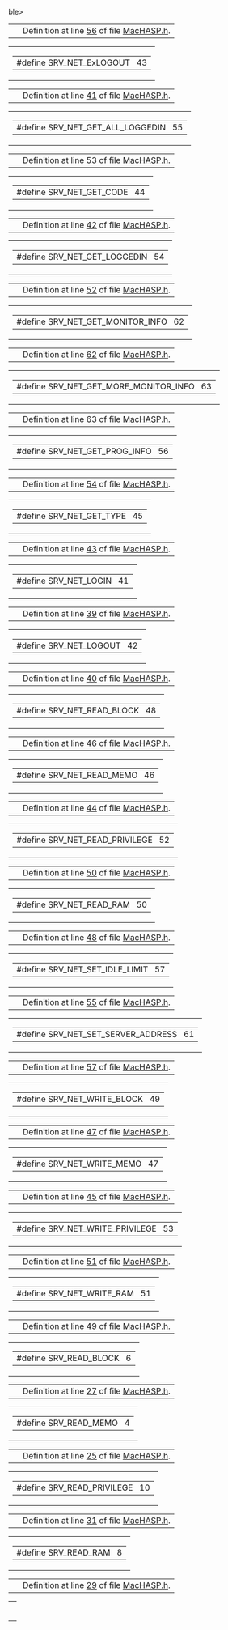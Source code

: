 ble>

|  |  |
|----|----|
|   | Definition at line <a href="MacHASP_8h-source.md#l00056" class="el">56</a> of file <a href="MacHASP_8h-source.md" class="el">MacHASP.h</a>. |

<span id="83ef51b1291fa9092f9119a2edb59483" class="anchor"></span>

<table class="mdTable" data-cellpadding="2" data-cellspacing="0">
<colgroup>
<col style="width: 100%" />
</colgroup>
<tbody>
<tr>
<td class="mdRow"><table data-cellpadding="0" data-cellspacing="0" data-border="0">
<tbody>
<tr>
<td class="md" data-nowrap="" data-valign="top">#define SRV_NET_ExLOGOUT   43</td>
</tr>
</tbody>
</table></td>
</tr>
</tbody>
</table>

|  |  |
|----|----|
|   | Definition at line <a href="MacHASP_8h-source.md#l00041" class="el">41</a> of file <a href="MacHASP_8h-source.md" class="el">MacHASP.h</a>. |

<span id="3c17b9c4611f007205b1570e6d6e1128" class="anchor"></span>

<table class="mdTable" data-cellpadding="2" data-cellspacing="0">
<colgroup>
<col style="width: 100%" />
</colgroup>
<tbody>
<tr>
<td class="mdRow"><table data-cellpadding="0" data-cellspacing="0" data-border="0">
<tbody>
<tr>
<td class="md" data-nowrap="" data-valign="top">#define SRV_NET_GET_ALL_LOGGEDIN   55</td>
</tr>
</tbody>
</table></td>
</tr>
</tbody>
</table>

|  |  |
|----|----|
|   | Definition at line <a href="MacHASP_8h-source.md#l00053" class="el">53</a> of file <a href="MacHASP_8h-source.md" class="el">MacHASP.h</a>. |

<span id="9e006bcf7aa4edc9b1d72065529007cc" class="anchor"></span>

<table class="mdTable" data-cellpadding="2" data-cellspacing="0">
<colgroup>
<col style="width: 100%" />
</colgroup>
<tbody>
<tr>
<td class="mdRow"><table data-cellpadding="0" data-cellspacing="0" data-border="0">
<tbody>
<tr>
<td class="md" data-nowrap="" data-valign="top">#define SRV_NET_GET_CODE   44</td>
</tr>
</tbody>
</table></td>
</tr>
</tbody>
</table>

|  |  |
|----|----|
|   | Definition at line <a href="MacHASP_8h-source.md#l00042" class="el">42</a> of file <a href="MacHASP_8h-source.md" class="el">MacHASP.h</a>. |

<span id="f2b3b9aa13890c76c3b93668fa6522b9" class="anchor"></span>

<table class="mdTable" data-cellpadding="2" data-cellspacing="0">
<colgroup>
<col style="width: 100%" />
</colgroup>
<tbody>
<tr>
<td class="mdRow"><table data-cellpadding="0" data-cellspacing="0" data-border="0">
<tbody>
<tr>
<td class="md" data-nowrap="" data-valign="top">#define SRV_NET_GET_LOGGEDIN   54</td>
</tr>
</tbody>
</table></td>
</tr>
</tbody>
</table>

|  |  |
|----|----|
|   | Definition at line <a href="MacHASP_8h-source.md#l00052" class="el">52</a> of file <a href="MacHASP_8h-source.md" class="el">MacHASP.h</a>. |

<span id="177aa9b0e4dbd5e0fa6a710923c7505d" class="anchor"></span>

<table class="mdTable" data-cellpadding="2" data-cellspacing="0">
<colgroup>
<col style="width: 100%" />
</colgroup>
<tbody>
<tr>
<td class="mdRow"><table data-cellpadding="0" data-cellspacing="0" data-border="0">
<tbody>
<tr>
<td class="md" data-nowrap="" data-valign="top">#define SRV_NET_GET_MONITOR_INFO   62</td>
</tr>
</tbody>
</table></td>
</tr>
</tbody>
</table>

|  |  |
|----|----|
|   | Definition at line <a href="MacHASP_8h-source.md#l00062" class="el">62</a> of file <a href="MacHASP_8h-source.md" class="el">MacHASP.h</a>. |

<span id="2e82c15903b95026afb714d4f79da61d" class="anchor"></span>

<table class="mdTable" data-cellpadding="2" data-cellspacing="0">
<colgroup>
<col style="width: 100%" />
</colgroup>
<tbody>
<tr>
<td class="mdRow"><table data-cellpadding="0" data-cellspacing="0" data-border="0">
<tbody>
<tr>
<td class="md" data-nowrap="" data-valign="top">#define SRV_NET_GET_MORE_MONITOR_INFO   63</td>
</tr>
</tbody>
</table></td>
</tr>
</tbody>
</table>

|  |  |
|----|----|
|   | Definition at line <a href="MacHASP_8h-source.md#l00063" class="el">63</a> of file <a href="MacHASP_8h-source.md" class="el">MacHASP.h</a>. |

<span id="730a479ef4cd4ba22d030182da542c60" class="anchor"></span>

<table class="mdTable" data-cellpadding="2" data-cellspacing="0">
<colgroup>
<col style="width: 100%" />
</colgroup>
<tbody>
<tr>
<td class="mdRow"><table data-cellpadding="0" data-cellspacing="0" data-border="0">
<tbody>
<tr>
<td class="md" data-nowrap="" data-valign="top">#define SRV_NET_GET_PROG_INFO   56</td>
</tr>
</tbody>
</table></td>
</tr>
</tbody>
</table>

|  |  |
|----|----|
|   | Definition at line <a href="MacHASP_8h-source.md#l00054" class="el">54</a> of file <a href="MacHASP_8h-source.md" class="el">MacHASP.h</a>. |

<span id="829e1fea55ce9e25e5780fe2b4ababd7" class="anchor"></span>

<table class="mdTable" data-cellpadding="2" data-cellspacing="0">
<colgroup>
<col style="width: 100%" />
</colgroup>
<tbody>
<tr>
<td class="mdRow"><table data-cellpadding="0" data-cellspacing="0" data-border="0">
<tbody>
<tr>
<td class="md" data-nowrap="" data-valign="top">#define SRV_NET_GET_TYPE   45</td>
</tr>
</tbody>
</table></td>
</tr>
</tbody>
</table>

|  |  |
|----|----|
|   | Definition at line <a href="MacHASP_8h-source.md#l00043" class="el">43</a> of file <a href="MacHASP_8h-source.md" class="el">MacHASP.h</a>. |

<span id="e42ee1a9ba07f28b5abb69b86bc66418" class="anchor"></span>

<table class="mdTable" data-cellpadding="2" data-cellspacing="0">
<colgroup>
<col style="width: 100%" />
</colgroup>
<tbody>
<tr>
<td class="mdRow"><table data-cellpadding="0" data-cellspacing="0" data-border="0">
<tbody>
<tr>
<td class="md" data-nowrap="" data-valign="top">#define SRV_NET_LOGIN   41</td>
</tr>
</tbody>
</table></td>
</tr>
</tbody>
</table>

|  |  |
|----|----|
|   | Definition at line <a href="MacHASP_8h-source.md#l00039" class="el">39</a> of file <a href="MacHASP_8h-source.md" class="el">MacHASP.h</a>. |

<span id="67b71a2e026147dbe565af67f9a63ffa" class="anchor"></span>

<table class="mdTable" data-cellpadding="2" data-cellspacing="0">
<colgroup>
<col style="width: 100%" />
</colgroup>
<tbody>
<tr>
<td class="mdRow"><table data-cellpadding="0" data-cellspacing="0" data-border="0">
<tbody>
<tr>
<td class="md" data-nowrap="" data-valign="top">#define SRV_NET_LOGOUT   42</td>
</tr>
</tbody>
</table></td>
</tr>
</tbody>
</table>

|  |  |
|----|----|
|   | Definition at line <a href="MacHASP_8h-source.md#l00040" class="el">40</a> of file <a href="MacHASP_8h-source.md" class="el">MacHASP.h</a>. |

<span id="920cc21211666a1b920b5a78b0ea095d" class="anchor"></span>

<table class="mdTable" data-cellpadding="2" data-cellspacing="0">
<colgroup>
<col style="width: 100%" />
</colgroup>
<tbody>
<tr>
<td class="mdRow"><table data-cellpadding="0" data-cellspacing="0" data-border="0">
<tbody>
<tr>
<td class="md" data-nowrap="" data-valign="top">#define SRV_NET_READ_BLOCK   48</td>
</tr>
</tbody>
</table></td>
</tr>
</tbody>
</table>

|  |  |
|----|----|
|   | Definition at line <a href="MacHASP_8h-source.md#l00046" class="el">46</a> of file <a href="MacHASP_8h-source.md" class="el">MacHASP.h</a>. |

<span id="376ff3f62bcea727cbab75347bd84edd" class="anchor"></span>

<table class="mdTable" data-cellpadding="2" data-cellspacing="0">
<colgroup>
<col style="width: 100%" />
</colgroup>
<tbody>
<tr>
<td class="mdRow"><table data-cellpadding="0" data-cellspacing="0" data-border="0">
<tbody>
<tr>
<td class="md" data-nowrap="" data-valign="top">#define SRV_NET_READ_MEMO   46</td>
</tr>
</tbody>
</table></td>
</tr>
</tbody>
</table>

|  |  |
|----|----|
|   | Definition at line <a href="MacHASP_8h-source.md#l00044" class="el">44</a> of file <a href="MacHASP_8h-source.md" class="el">MacHASP.h</a>. |

<span id="2a878bf44c58a3cf83f69e447b384185" class="anchor"></span>

<table class="mdTable" data-cellpadding="2" data-cellspacing="0">
<colgroup>
<col style="width: 100%" />
</colgroup>
<tbody>
<tr>
<td class="mdRow"><table data-cellpadding="0" data-cellspacing="0" data-border="0">
<tbody>
<tr>
<td class="md" data-nowrap="" data-valign="top">#define SRV_NET_READ_PRIVILEGE   52</td>
</tr>
</tbody>
</table></td>
</tr>
</tbody>
</table>

|  |  |
|----|----|
|   | Definition at line <a href="MacHASP_8h-source.md#l00050" class="el">50</a> of file <a href="MacHASP_8h-source.md" class="el">MacHASP.h</a>. |

<span id="4f6fbbb3d8e8fdd03a566bd03968d767" class="anchor"></span>

<table class="mdTable" data-cellpadding="2" data-cellspacing="0">
<colgroup>
<col style="width: 100%" />
</colgroup>
<tbody>
<tr>
<td class="mdRow"><table data-cellpadding="0" data-cellspacing="0" data-border="0">
<tbody>
<tr>
<td class="md" data-nowrap="" data-valign="top">#define SRV_NET_READ_RAM   50</td>
</tr>
</tbody>
</table></td>
</tr>
</tbody>
</table>

|  |  |
|----|----|
|   | Definition at line <a href="MacHASP_8h-source.md#l00048" class="el">48</a> of file <a href="MacHASP_8h-source.md" class="el">MacHASP.h</a>. |

<span id="7cf866a720a24f81df4941d6d9aaf339" class="anchor"></span>

<table class="mdTable" data-cellpadding="2" data-cellspacing="0">
<colgroup>
<col style="width: 100%" />
</colgroup>
<tbody>
<tr>
<td class="mdRow"><table data-cellpadding="0" data-cellspacing="0" data-border="0">
<tbody>
<tr>
<td class="md" data-nowrap="" data-valign="top">#define SRV_NET_SET_IDLE_LIMIT   57</td>
</tr>
</tbody>
</table></td>
</tr>
</tbody>
</table>

|  |  |
|----|----|
|   | Definition at line <a href="MacHASP_8h-source.md#l00055" class="el">55</a> of file <a href="MacHASP_8h-source.md" class="el">MacHASP.h</a>. |

<span id="ce6e886d678ac4ed103bc5e2cb58a15f" class="anchor"></span>

<table class="mdTable" data-cellpadding="2" data-cellspacing="0">
<colgroup>
<col style="width: 100%" />
</colgroup>
<tbody>
<tr>
<td class="mdRow"><table data-cellpadding="0" data-cellspacing="0" data-border="0">
<tbody>
<tr>
<td class="md" data-nowrap="" data-valign="top">#define SRV_NET_SET_SERVER_ADDRESS   61</td>
</tr>
</tbody>
</table></td>
</tr>
</tbody>
</table>

|  |  |
|----|----|
|   | Definition at line <a href="MacHASP_8h-source.md#l00057" class="el">57</a> of file <a href="MacHASP_8h-source.md" class="el">MacHASP.h</a>. |

<span id="5ce76e442c808fcb2ba0eb6b9afe282d" class="anchor"></span>

<table class="mdTable" data-cellpadding="2" data-cellspacing="0">
<colgroup>
<col style="width: 100%" />
</colgroup>
<tbody>
<tr>
<td class="mdRow"><table data-cellpadding="0" data-cellspacing="0" data-border="0">
<tbody>
<tr>
<td class="md" data-nowrap="" data-valign="top">#define SRV_NET_WRITE_BLOCK   49</td>
</tr>
</tbody>
</table></td>
</tr>
</tbody>
</table>

|  |  |
|----|----|
|   | Definition at line <a href="MacHASP_8h-source.md#l00047" class="el">47</a> of file <a href="MacHASP_8h-source.md" class="el">MacHASP.h</a>. |

<span id="32b90d4e0cc4bdb25ecd6ff46c242973" class="anchor"></span>

<table class="mdTable" data-cellpadding="2" data-cellspacing="0">
<colgroup>
<col style="width: 100%" />
</colgroup>
<tbody>
<tr>
<td class="mdRow"><table data-cellpadding="0" data-cellspacing="0" data-border="0">
<tbody>
<tr>
<td class="md" data-nowrap="" data-valign="top">#define SRV_NET_WRITE_MEMO   47</td>
</tr>
</tbody>
</table></td>
</tr>
</tbody>
</table>

|  |  |
|----|----|
|   | Definition at line <a href="MacHASP_8h-source.md#l00045" class="el">45</a> of file <a href="MacHASP_8h-source.md" class="el">MacHASP.h</a>. |

<span id="43ab9c19e42b914a80ef779bd337cc05" class="anchor"></span>

<table class="mdTable" data-cellpadding="2" data-cellspacing="0">
<colgroup>
<col style="width: 100%" />
</colgroup>
<tbody>
<tr>
<td class="mdRow"><table data-cellpadding="0" data-cellspacing="0" data-border="0">
<tbody>
<tr>
<td class="md" data-nowrap="" data-valign="top">#define SRV_NET_WRITE_PRIVILEGE   53</td>
</tr>
</tbody>
</table></td>
</tr>
</tbody>
</table>

|  |  |
|----|----|
|   | Definition at line <a href="MacHASP_8h-source.md#l00051" class="el">51</a> of file <a href="MacHASP_8h-source.md" class="el">MacHASP.h</a>. |

<span id="3ea3f61ea98e9bce5b2448d71f1f72ef" class="anchor"></span>

<table class="mdTable" data-cellpadding="2" data-cellspacing="0">
<colgroup>
<col style="width: 100%" />
</colgroup>
<tbody>
<tr>
<td class="mdRow"><table data-cellpadding="0" data-cellspacing="0" data-border="0">
<tbody>
<tr>
<td class="md" data-nowrap="" data-valign="top">#define SRV_NET_WRITE_RAM   51</td>
</tr>
</tbody>
</table></td>
</tr>
</tbody>
</table>

|  |  |
|----|----|
|   | Definition at line <a href="MacHASP_8h-source.md#l00049" class="el">49</a> of file <a href="MacHASP_8h-source.md" class="el">MacHASP.h</a>. |

<span id="eb015aea5ff1352751b2fd7b7fab5710" class="anchor"></span>

<table class="mdTable" data-cellpadding="2" data-cellspacing="0">
<colgroup>
<col style="width: 100%" />
</colgroup>
<tbody>
<tr>
<td class="mdRow"><table data-cellpadding="0" data-cellspacing="0" data-border="0">
<tbody>
<tr>
<td class="md" data-nowrap="" data-valign="top">#define SRV_READ_BLOCK   6</td>
</tr>
</tbody>
</table></td>
</tr>
</tbody>
</table>

|  |  |
|----|----|
|   | Definition at line <a href="MacHASP_8h-source.md#l00027" class="el">27</a> of file <a href="MacHASP_8h-source.md" class="el">MacHASP.h</a>. |

<span id="292d098aab2121e9d43693a14a54d5d4" class="anchor"></span>

<table class="mdTable" data-cellpadding="2" data-cellspacing="0">
<colgroup>
<col style="width: 100%" />
</colgroup>
<tbody>
<tr>
<td class="mdRow"><table data-cellpadding="0" data-cellspacing="0" data-border="0">
<tbody>
<tr>
<td class="md" data-nowrap="" data-valign="top">#define SRV_READ_MEMO   4</td>
</tr>
</tbody>
</table></td>
</tr>
</tbody>
</table>

|  |  |
|----|----|
|   | Definition at line <a href="MacHASP_8h-source.md#l00025" class="el">25</a> of file <a href="MacHASP_8h-source.md" class="el">MacHASP.h</a>. |

<span id="130025719817fc2816ee37072baa902f" class="anchor"></span>

<table class="mdTable" data-cellpadding="2" data-cellspacing="0">
<colgroup>
<col style="width: 100%" />
</colgroup>
<tbody>
<tr>
<td class="mdRow"><table data-cellpadding="0" data-cellspacing="0" data-border="0">
<tbody>
<tr>
<td class="md" data-nowrap="" data-valign="top">#define SRV_READ_PRIVILEGE   10</td>
</tr>
</tbody>
</table></td>
</tr>
</tbody>
</table>

|  |  |
|----|----|
|   | Definition at line <a href="MacHASP_8h-source.md#l00031" class="el">31</a> of file <a href="MacHASP_8h-source.md" class="el">MacHASP.h</a>. |

<span id="cf6dd8990bf7d01b30ff30d49bc10936" class="anchor"></span>

<table class="mdTable" data-cellpadding="2" data-cellspacing="0">
<colgroup>
<col style="width: 100%" />
</colgroup>
<tbody>
<tr>
<td class="mdRow"><table data-cellpadding="0" data-cellspacing="0" data-border="0">
<tbody>
<tr>
<td class="md" data-nowrap="" data-valign="top">#define SRV_READ_RAM   8</td>
</tr>
</tbody>
</table></td>
</tr>
</tbody>
</table>

|  |  |
|----|----|
|   | Definition at line <a href="MacHASP_8h-source.md#l00029" class="el">29</a> of file <a href="MacHASP_8h-source.md" class="el">MacHASP.h</a>. |

<span id="33ceaf115c3a3ddd38a79ff1539b8b35" class="anchor"></span>

<table class="mdTable" data-cellpadding="2" data-cellspacing="0">
<colgroup>
<col style="width: 100%" />
</colgroup>
<tbody>
<tr>
<td class="mdRow"><table data-cellpadding="0" data-cellspacing="0" data-border="0">
<tbody>
<tr>
<td class="md" data-nowrap="" data-valign="to